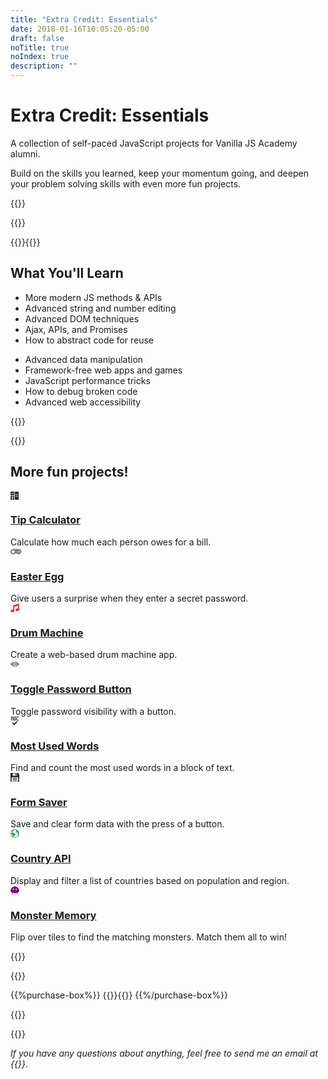 ```yaml
---
title: "Extra Credit: Essentials"
date: 2018-01-16T10:05:20-05:00
draft: false
noTitle: true
noIndex: true
description: ""
---
```


<h1 class="no-padding-top no-margin-bottom h5 text-sans">Extra Credit: Essentials</h1>
<p class="text-xlarge margin-bottom-small text-serif">A collection of self-paced JavaScript projects for Vanilla JS Academy alumni.</p>

<p><span class="text-large">Build on the skills you learned, keep your momentum going, and deepen your problem solving skills with even more fun projects.</span></p>

{{<cta for="academy">}}

{{<pricing-link>}}

<!-- {{<used-by>}} -->


{{<how-it-works-extra-credit video="714172371">}}{{</how-it-works-extra-credit>}}


## What You'll Learn

<div class="row margin-bottom-large">
	<div class="grid-half">
		<ul class="no-margin-bottom">
			<li>More modern JS methods & APIs</li>
			<li>Advanced string and number editing</li>
			<li>Advanced DOM techniques</li>
			<li>Ajax, APIs, and Promises</li>
			<li>How to abstract code for reuse</li>
		</ul>
	</div>
	<div class="grid-half">
		<ul class="no-margin-bottom">
			<li>Advanced data manipulation</li>
			<li>Framework-free web apps and&nbsp;games</li>
			<li>JavaScript performance&nbsp;tricks</li>
			<li>How to debug broken&nbsp;code</li>
			<li>Advanced web accessibility</li>
		</ul>
	</div>
</div>

{{<formats>}}

{{<pricing-link>}}


## More fun projects!

<div class="row text-center">
	<div class="grid-third margin-bottom">
		<a href="/projects/password-visibility/">
			<span class="text-xlarge"><svg xmlns="http://www.w3.org/2000/svg" width="1em" height="1em" viewBox="0 0 16 16" aria-hidden="true"><path fill="#272727" d="M6 1H1c-.55 0-1 .45-1 1v5c0 .55.45 1 1 1h5c.55 0 1-.45 1-1V2c0-.55-.45-1-1-1zm0 4H1V4h5v1zm8-4H9c-.55 0-1 .45-1 1v13c0 .55.45 1 1 1h5c.55 0 1-.45 1-1V2c0-.55-.45-1-1-1zm0 9H9V9h5v1zm0-3H9V6h5v1zM6 9H1c-.55 0-1 .45-1 1v5c0 .55.45 1 1 1h5c.55 0 1-.45 1-1v-5c0-.55-.45-1-1-1zm0 4H4v2H3v-2H1v-1h2v-2h1v2h2v1z"/></svg></span>
			<h3 class="h5 no-padding-top no-margin-bottom">Tip Calculator</h3>
		</a>
		<span class="text-small">Calculate how much each person owes for a bill.</span>
	</div>
	<div class="grid-third margin-bottom">
		<a href="/projects/word-count/">
			<span class="text-xlarge"><svg xmlns="http://www.w3.org/2000/svg" width="1.25em" height="1em" viewBox="0 0 20 16" aria-hidden="true"><path fill="#808080" d="M15.5 3.025V3H5a5 5 0 1 0 4 8h2a5 5 0 1 0 4.5-7.975zM8 9H6v2H4V9H2V7h2V5h2v2h2v2zm6 0a1 1 0 1 1 0-2 1 1 0 0 1 0 2zm3 0a1 1 0 1 1 0-2 1 1 0 0 1 0 2z"/></svg></span>
			<h3 class="h5 no-padding-top no-margin-bottom">Easter Egg</h3>
		</a>
		<span class="text-small">Give users a surprise when they enter a secret password.</span>
	</div>
	<div class="grid-third margin-bottom">
		<a href="/projects/ron-swanson/">
			<span class="text-xlarge"><svg xmlns="http://www.w3.org/2000/svg" width="1em" height="1em" viewBox="0 0 16 16" aria-hidden="true"><path fill="#f7272f" d="m5 3 11-3v11.5c0 1.381-1.567 2.5-3.5 2.5S9 12.881 9 11.5 10.567 9 12.5 9c.537 0 1.045.086 1.5.241v-5.15L7 6v7.5C7 14.881 5.433 16 3.5 16S0 14.881 0 13.5 1.567 11 3.5 11c.537 0 1.045.086 1.5.241V3z"/></svg></span>
			<h3 class="h5 no-padding-top no-margin-bottom">Drum Machine</h3>
		</a>
		<span class="text-small">Create a web-based drum machine app.</span>
	</div>
</div>

<div class="row text-center">
	<div class="grid-third margin-bottom">
		<a href="/projects/dragon-trainer/">
			<span class="text-xlarge"><svg xmlns="http://www.w3.org/2000/svg" width="1em" height="1em" viewBox="0 0 16 16" aria-hidden="true"><path fill="#808080" d="M8 3.5C4 3.5 0 7 0 8s4 4.5 8 4.5S16 9 16 8s-4-4.5-8-4.5zM8 11a3 3 0 1 1 0-6 3 3 0 0 1 0 6zM6 8a2 2 0 1 1 3.999-.001A2 2 0 0 1 6 8z"/></svg></span>
			<h3 class="h5 no-padding-top no-margin-bottom">Toggle Password Button</h3>
		</a>
		<span class="text-small">Toggle password visibility with a button.</span>
	</div>
	<div class="grid-third margin-bottom">
		<a href="/projects/monster-game/">
			<span class="text-xlarge"><svg xmlns="http://www.w3.org/2000/svg" width="1em" height="1em" viewBox="0 0 16 16" aria-hidden="true"><path fill="currentColor" d="M2 4h2v3h1V1c0-.55-.45-1-1-1H2c-.55 0-1 .45-1 1v6h1V4zm0-3h2v2H2V1zm13 0V0h-3c-.55 0-1 .45-1 1v5c0 .55.45 1 1 1h3V6h-3V1h3zm-5 1.5V1c0-.55-.45-1-1-1H6v7h3c.55 0 1-.45 1-1V4.5c0-.55-.137-1-.688-1 .55 0 .688-.45.688-1zM9 6H7V4h2v2zm0-3H7V1h2v2zm4 6-6.5 7L3 11.5l1.281-1.094L6.5 12.719 12 8z"/></svg></span>
			<h3 class="h5 no-padding-top no-margin-bottom">Most Used Words</h3>
		</a>
		<span class="text-small">Find and count the most used words in a block of text.</span>
	</div>
	<div class="grid-third margin-bottom">
		<a href="/projects/autosave/">
			<span class="text-xlarge"><svg xmlns="http://www.w3.org/2000/svg" width="1em" height="1em" viewBox="0 0 16 16" aria-hidden="true"><path fill="#272727" d="M13.5 0H.5C.225 0 0 .225 0 .5v15c0 .275.225.5.5.5h15c.275 0 .5-.225.5-.5v-13L13.5 0zM4 .5h8v4c0 .275-.225.5-.5.5h-7a.501.501 0 0 1-.5-.5v-4zm10 15H2V9a1 1 0 0 1 1-1h10a1 1 0 0 1 1 1v6.5z"/><path d="M9 1h2v3H9V1zM4 9h8v1H4V9zM4 11h8v1H4v-1zM4 13h8v1H4v-1z"/></svg></span>
			<h3 class="h5 no-padding-top no-margin-bottom">Form Saver</h3>
		</a>
		<span class="text-small">Save and clear form data with the press of a button.</span>
	</div>
</div>

<div class="row text-center margin-bottom">
	<div class="grid-half margin-bottom">
		<a href="/projects/dragon-trainer/">
			<span class="text-xlarge"><svg xmlns="http://www.w3.org/2000/svg" width="1em" height="1em" viewBox="0 0 16 16" aria-hidden="true"><path fill="#2cad4e" d="M8 0a8 8 0 1 0 0 16A8 8 0 0 0 8 0zm0 15a6.96 6.96 0 0 1-2.769-.57l3.643-4.098A.503.503 0 0 0 9 10V8.5a.5.5 0 0 0-.5-.5C6.735 8 4.872 6.165 4.854 6.146A.5.5 0 0 0 4.5 6h-2a.5.5 0 0 0-.5.5v3a.5.5 0 0 0 .276.447L4 10.809v2.936A6.992 6.992 0 0 1 1 8a6.97 6.97 0 0 1 .674-3H3.5c.133 0 .26-.053.354-.146l2-2A.5.5 0 0 0 6 2.5V1.29A6.989 6.989 0 0 1 8 1c1.1 0 2.141.254 3.067.706A2.98 2.98 0 0 0 10 3.999c0 .801.312 1.555.879 2.121a2.994 2.994 0 0 0 2.268.875c.216.809.605 2.917-.131 5.818a.466.466 0 0 0-.013.082 6.979 6.979 0 0 1-5.002 2.104z"/></svg></span>
			<h3 class="h5 no-padding-top no-margin-bottom">Country API</h3>
		</a>
		<span class="text-small">Display and filter a list of countries based on population and region.</span>
	</div>
	<div class="grid-half margin-bottom">
		<a href="/projects/monster-game/">
			<span class="text-xlarge"><svg width="1em" height="1em" viewBox="0 0 16 16" xmlns="http://www.w3.org/2000/svg" aria-hidden="true"><g transform="translate(0 .5)" fill="none" fill-rule="evenodd"><path d="M8.027 12c4.411 0 8-.651 8-3.943S12.399 0 7.987 0C3.578 0 .028 4.765.028 8.057c0 3.292 3.589 3.943 8 3.943z" fill="#800080"/><path d="M11.5 11.5l1 3M8 11.5v3M4 11.5l-1 3" stroke="#800080" stroke-linecap="round"/><ellipse fill="#fff" cx="5.5" cy="5.5" rx="1.5" ry="1"/><ellipse fill="#fff" cx="10.5" cy="5.5" rx="1.5" ry="1"/></g></svg></span>
			<h3 class="h5 no-padding-top no-margin-bottom">Monster Memory</h3>
		</a>
		<span class="text-small">Flip over tiles to find the matching monsters. Match them all to win!</span>
	</div>
</div>


{{<money-back>}}


{{<cta for="bio">}}


{{%purchase-box%}}
{{<purchase-link-extra-credit for="essentials">}}{{</purchase-link-extra-credit>}}
{{%/purchase-box%}}

<div class="margin-bottom">
{{<faq-extra-credit>}}
</div>

{{<pricing-link>}}

*If you have any questions about anything, feel free to send me an email at {{<email>}}.*